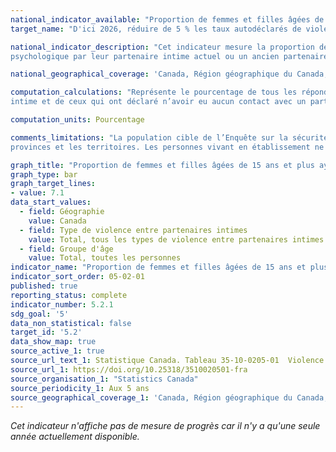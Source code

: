 ```yaml
---
national_indicator_available: "Proportion de femmes et filles âgées de 15 ans et plus ayant été assujettie à de la violence physique, sexuelle ou psychologique par leur partenaire intime actuel ou un ancien partenaire intime dans les 12 derniers mois"
target_name: "D'ici 2026, réduire de 5 % les taux autodéclarés de violence entre partenaires intimes comparativement au taux de 2018"

national_indicator_description: "Cet indicateur mesure la proportion de femmes et filles âgées de 15 et plus ayant été assujetties à de la violence physique, sexuelle ou 
psychologique par leur partenaire intime actuel ou un ancien partenaire intime dans les 12 derniers mois. La violence entre partenaires intimes (VPI) englobe un large éventail de comportements, qui vont de la violence psychologique et de l’exploitation financière aux agressions physiques et sexuelles."

national_geographical_coverage: 'Canada, Région géographique du Canada, Province ou territoire'

computation_calculations: "Représente le pourcentage de tous les répondants, à l’exception de ceux qui ont déclaré n’avoir jamais été dans une relation avec un partenaire 
intime et de ceux qui ont déclaré n’avoir eu aucun contact avec un partenaire intime actuel ou ancien au cours des 12 mois précédents."

computation_units: Pourcentage

comments_limitations: "La population cible de l’Enquête sur la sécurité dans les espaces publics et privés est composée des Canadiens de 15 ans et plus résidant dans les 
provinces et les territoires. Les personnes vivant en établissement ne sont pas incluses. Cela signifie que les résultats de l’enquête pourraient ne pas tenir compte des expériences de violence entre partenaires intimes (VPI) des personnes vivant dans un refuge, un établissement ou un autre type de logement collectif."

graph_title: "Proportion de femmes et filles âgées de 15 ans et plus ayant été assujettie à de la violence physique, sexuelle ou psychologique par leur partenaire intime actuel ou un ancien partenaire intime dans les 12 derniers mois"
graph_type: bar
graph_target_lines:
- value: 7.1
data_start_values:
  - field: Géographie
    value: Canada
  - field: Type de violence entre partenaires intimes
    value: Total, tous les types de violence entre partenaires intimes
  - field: Groupe d'âge
    value: Total, toutes les personnes
indicator_name: "Proportion de femmes et filles âgées de 15 ans et plus ayant été assujettie à de la violence physique, sexuelle ou psychologique par leur partenaire intime actuel ou un ancien partenaire intime dans les 12 derniers mois"
indicator_sort_order: 05-02-01
published: true
reporting_status: complete
indicator_number: 5.2.1
sdg_goal: '5'
data_non_statistical: false
target_id: '5.2'
data_show_map: true
source_active_1: true
source_url_text_1: Statistique Canada. Tableau 35-10-0205-01  Violence entre partenaires intimes subie depuis l’âge de 15 ans et au cours des 12 mois précédents selon certaines caractéristiques de la victime
source_url_1: https://doi.org/10.25318/3510020501-fra
source_organisation_1: "Statistics Canada"
source_periodicity_1: Aux 5 ans
source_geographical_coverage_1: 'Canada, Région géographique du Canada, Province ou territoire'
---
```

<i>Cet indicateur n'affiche pas de mesure de progrès car il n'y a qu'une seule année actuellement disponible.</i>
